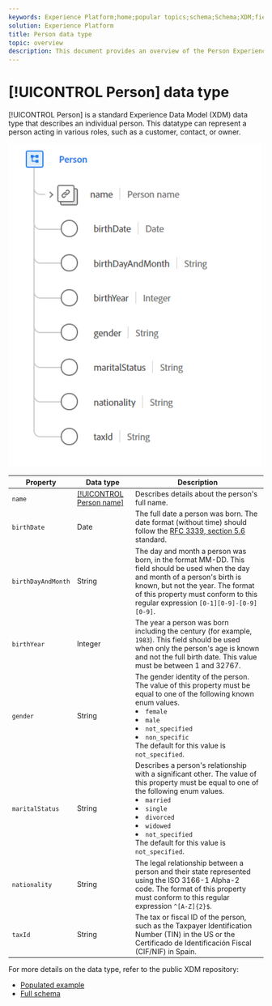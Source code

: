 ```yaml
---
keywords: Experience Platform;home;popular topics;schema;Schema;XDM;fields;schemas;Schemas;person;datatype;data-type;data type;
solution: Experience Platform
title: Person data type
topic: overview
description: This document provides an overview of the Person Experience Data Model (XDM) data type.
---
```


# [!UICONTROL Person] data type

[!UICONTROL Person] is a standard Experience Data Model (XDM) data type that describes an individual person. This datatype can represent a person acting in various roles, such as a customer, contact, or owner.

<img src='../images/data-types/person.PNG' width=500 /><br />

| Property | Data type | Description |
| --- | --- | --- |
| `name` | [[!UICONTROL Person name]](./person-name.md) | Describes details about the person's full name. |
| `birthDate` | Date | The full date a person was born. The date format (without time) should follow the [RFC 3339, section 5.6](https://tools.ietf.org/html/rfc3339#section-5.6) standard. |
| `birthDayAndMonth` | String | The day and month a person was born, in the format MM-DD. This field should be used when the day and month of a person's birth is known, but not the year. The format of this property must conform to this regular expression `[0-1][0-9]-[0-9][0-9]`. |
| `birthYear` | Integer | The year a person was born including the century (for example, `1983`). This field should be used when only the person's age is known and not the full birth date. This value must be between 1 and 32767. |
| `gender` | String | The gender identity of the person. The value of this property must be equal to one of the following known enum values. <li> `female` </li> <li> `male` </li> <li> `not_specified` </li> <li> `non_specific` </li> The default for this value is `not_specified`. |
| `maritalStatus` | String | Describes a person's relationship with a significant other. The value of this property must be equal to one of the following enum values. <li> `married` </li> <li> `single` </li> <li> `divorced` </li> <li> `widowed` </li> <li> `not_specified` </li> The default for this value is `not_specified`. |
| `nationality` | String | The legal relationship between a person and their state represented using the ISO 3166-1 Alpha-2 code. The format of this property must conform to this regular expression `^[A-Z]{2}$`. |
| `taxId` | String | The tax or fiscal ID of the person, such as the Taxpayer Identification Number (TIN) in the US or the Certificado de Identificación Fiscal (CIF/NIF) in Spain. |

For more details on the data type, refer to the public XDM repository:

* [Populated example](https://github.com/adobe/xdm/blob/master/components/datatypes/person/person.example.1.json)
* [Full schema](https://github.com/adobe/xdm/blob/master/components/datatypes/person/person.schema.json)